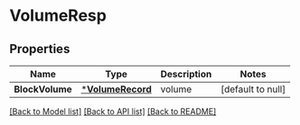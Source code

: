 # VolumeResp

## Properties
Name | Type | Description | Notes
------------ | ------------- | ------------- | -------------
**BlockVolume** | [***VolumeRecord**](VolumeRecord.md) | volume | [default to null]

[[Back to Model list]](../README.md#documentation-for-models) [[Back to API list]](../README.md#documentation-for-api-endpoints) [[Back to README]](../README.md)


